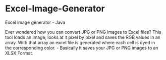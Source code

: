 # Excel-Image-Generator
Excel image generator - Java

Ever wondered how you can convert JPG or PNG Images to Excel files?
This tool loads an image, looks at it pixel by pixel and saves the RGB values in an array. With that array an excel file is generated where each cell is dyed in the corresponding color. - Basically it saves your JPG or PNG images to an XLSX Format.
